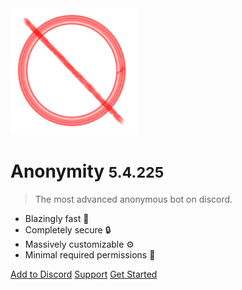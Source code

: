 <img src="_media/anon_pfp.png" alt="logo" width="40%">


# Anonymity <small>5.4.225</small>

> The most advanced anonymous bot on discord.

- Blazingly fast 🚀
- Completely secure 🔒
- Massively customizable ⚙️
- Minimal required permissions 🏁

[Add to Discord](https://discord.com/api/oauth2/authorize?client_id=853527464257257492&permissions=34896610304&scope=bot%20applications.commands)
[Support](https://discord.gg/PkGsZRCaFU)
[Get Started](#getting-started)